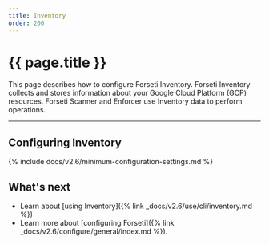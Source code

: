 ```yaml
---
title: Inventory
order: 200
---
```


# {{ page.title }}

This page describes how to configure Forseti Inventory. Forseti
Inventory collects and stores information about your Google Cloud Platform
(GCP) resources. Forseti Scanner and Enforcer use Inventory data to
perform operations.

---

## Configuring Inventory

{% include docs/v2.6/minimum-configuration-settings.md %}

## What's next

* Learn about [using Inventory]({% link _docs/v2.6/use/cli/inventory.md %})
* Learn more about [configuring Forseti]({% link _docs/v2.6/configure/general/index.md %}).

